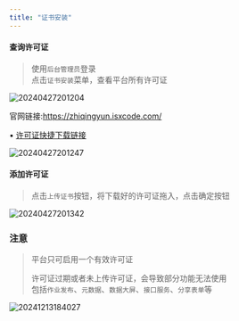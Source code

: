 ```yaml
---
title: "证书安装"
---
```


#### 查询许可证

> 使用`后台管理员`登录 <br/>
> 点击`证书安装`菜单，查看平台所有许可证

![20240427201204](https://img.isxcode.com/picgo/20240427201204.png)

官网链接:https://zhiqingyun.isxcode.com/

▪ [许可证快捷下载链接](https://isxcode.oss-cn-shanghai.aliyuncs.com/zhiqingyun/license.lic)

![20240427201247](https://img.isxcode.com/picgo/20240427201247.png)

#### 添加许可证

> 点击`上传证书`按钮，将下载好的许可证拖入，点击确定按钮

![20240427201342](https://img.isxcode.com/picgo/20240427201342.png)

### 注意

> 平台只可启用一个有效许可证 <div/>
> 许可证过期或者未上传许可证，会导致部分功能无法使用 <div/>
> 包括`作业发布`、`元数据`、`数据大屏`、`接口服务`、`分享表单`等

![20241213184027](https://img.isxcode.com/picgo/20241213184027.png)
